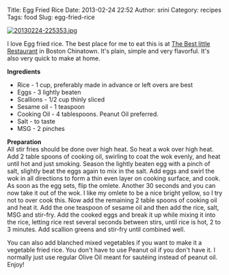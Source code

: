 Title: Egg Fried Rice
Date: 2013-02-24 22:52
Author: srini
Category: recipes
Tags: food
Slug: egg-fried-rice

[![20130224-225353.jpg]({filename}/wp-content/uploads/2013/02/20130224-225353.jpg)]({filename}/wp-content/uploads/2013/02/20130224-225353.jpg)  
  
I love Egg fried rice. The best place for me to eat this is at [The
Best little
Restaurant](http://www.yelp.com/biz/the-best-little-restaurant-boston)
in Boston Chinatown. It's plain, simple and very flavorful. It's also
very quick to make at home.

**Ingredients**

-   Rice - 1 cup, preferably made in advance or left overs are best
-   Eggs - 3 lightly beaten
-   Scallions - 1/2 cup thinly sliced
-   Sesame oil - 1 teaspoon
-   Cooking Oil - 4 tablespoons. Peanut Oil preferred.
-   Salt - to taste
-   MSG - 2 pinches

**Preparation**  
All stir fries should be done over high heat. So heat a wok over high
heat. Add 2 table spoons of cooking oil, swirling to coat the wok
evenly, and heat until hot and just smoking. Season the lightly beaten
egg with a pinch of salt, slightly beat the eggs again to mix in the
salt. Add eggs and swirl the wok in all directions to form a thin even
layer on cooking surface, and cook. As soon as the egg sets, flip the
omlete. Another 30 seconds and you can now take it out of the wok. I
like my omlete to be a nice bright yellow, so I try not to over cook
this. Now add the remaining 2 table spoons of cooking oil and heat it.
Add the one teaspoon of sesame oil and then add the rice, salt, MSG and
stir-fry. Add the cooked eggs and break it up while mixing it into the
rice, letting rice rest several seconds between stirs, until rice is
hot, 2 to 3 minutes. Add scallion greens and stir-fry until combined
well.

You can also add blanched mixed vegetables if you want to make it a
vegetable fried rice. You don't have to use Peanut oil if you don't have
it. I normally just use regular Olive Oil meant for sautéing instead of
peanut oil. Enjoy!
